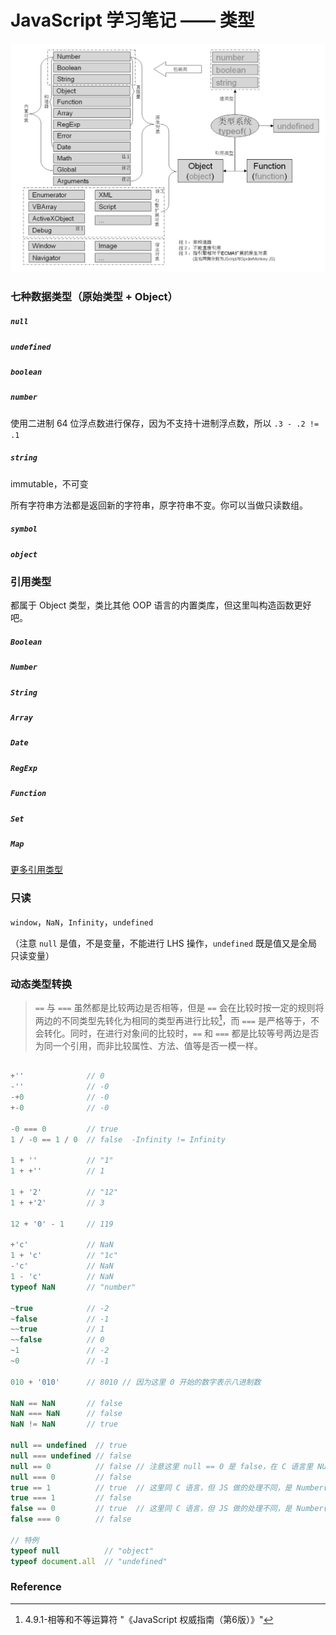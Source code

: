 # JavaScript 学习笔记 —— 类型

![图截自《JavaScript 语言精髓与编程实践》，侵删](../img/js-types.png)

### 七种数据类型（原始类型 + Object）

##### `null`

##### `undefined`

##### `boolean`

##### `number`

使用二进制 64 位浮点数进行保存，因为不支持十进制浮点数，所以 `.3 - .2 != .1`

##### `string`

immutable，不可变

所有字符串方法都是返回新的字符串，原字符串不变。你可以当做只读数组。

##### `symbol`

##### `object`


### 引用类型

都属于 Object 类型，类比其他 OOP 语言的内置类库，但这里叫构造函数更好吧。

##### `Boolean`

##### `Number`

##### `String`

##### `Array`

##### `Date`

##### `RegExp`

##### `Function`

##### `Set`

##### `Map`

[更多引用类型](https://developer.mozilla.org/zh-CN/docs/Web/JavaScript/Reference/Global_Objects)

### 只读

`window`，`NaN`，`Infinity`，`undefined`

（注意 `null` 是值，不是变量，不能进行 LHS 操作，`undefined` 既是值又是全局只读变量）


### 动态类型转换

> `==` 与 `===` 虽然都是比较两边是否相等，但是 `==` 会在比较时按一定的规则将两边的不同类型先转化为相同的类型再进行比较[^1]，而 `===` 是严格等于，不会转化。同时，在进行对象间的比较时，`==` 和 `===` 都是比较等号两边是否为同一个引用，而非比较属性、方法、值等是否一模一样。

```js

+''              // 0
-''              // -0
-+0              // -0
+-0              // -0

-0 === 0         // true
1 / -0 == 1 / 0  // false  -Infinity != Infinity

1 + ''           // "1"
1 + +''          // 1

1 + '2'          // "12"
1 + +'2'         // 3

12 + '0' - 1     // 119

+'c'             // NaN
1 + 'c'          // "1c"
-'c'             // NaN
1 - 'c'          // NaN
typeof NaN       // "number"

~true            // -2
~false           // -1
~~true           // 1
~~false          // 0
~1               // -2
~0               // -1

010 + '010'      // 8010 // 因为这里 0 开始的数字表示八进制数

NaN == NaN       // false
NaN === NaN      // false
NaN != NaN       // true

null == undefined  // true
null === undefined // false
null == 0          // false // 注意这里 null == 0 是 false，在 C 语言里 NULL == 0 是 true
null === 0         // false
true == 1          // true  // 这里同 C 语言，但 JS 做的处理不同，是 Number(true) === 1
true === 1         // false
false == 0         // true  // 这里同 C 语言，但 JS 做的处理不同，是 Number(false) === 0
false === 0        // false

// 特例
typeof null          // "object"
typeof document.all  // "undefined"

```

### Reference

[^1]: 4.9.1-相等和不等运算符 "《JavaScript 权威指南（第6版）》"

[^2]: https://developer.mozilla.org/zh-CN/docs/Web/JavaScript/Data_structures "JavaScript 数据类型和数据结构"
